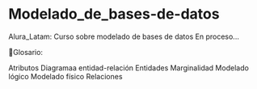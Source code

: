 # Modelado_de_bases-de-datos
Alura_Latam: Curso sobre modelado de bases de datos
En proceso...

📒Glosario:

Atributos
Diagramaa entidad-relación
Entidades
Marginalidad
Modelado lógico
Modelado físico
Relaciones
